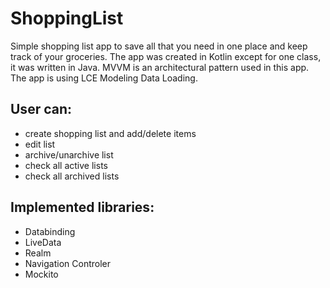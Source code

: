 # ShoppingList
Simple shopping list app to save all that you need in one place and keep track of your groceries. The app was created in Kotlin except for one class, it was written in Java. MVVM is an architectural pattern used in this app. The app is using LCE Modeling Data Loading. 

## User can:
- create shopping list and add/delete items
- edit list
- archive/unarchive list
- check all active lists
- check all archived lists

## Implemented libraries: 
- Databinding
- LiveData
- Realm 
- Navigation Controler 
- Mockito
